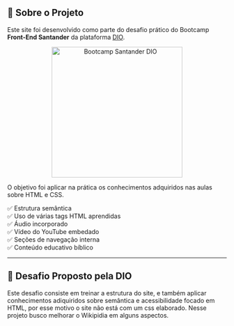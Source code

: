 

## 📖 Sobre o Projeto

Este site foi desenvolvido como parte do desafio prático do Bootcamp **Front-End Santander** da plataforma [DIO](https://dio.me).
<p align="center">
  <a href="https://www.dio.me" target="_blank">
    <img src="https://assets.dio.me/36qCF05DuQIs_6pXwaede4XCzOmnsH-PzhYOyPU-CxI/f:webp/h:413/q:80/w:413/L3JhbmtpbmcvZTUyNzRmYWYtNjMzNy00MWJlLWE2OTUtYWFiOTM3MDgyMmIyLnBuZw" alt="Bootcamp Santander DIO" width="300px"/>
  </a>

  
</p>



O objetivo foi aplicar na prática os conhecimentos adquiridos nas aulas sobre HTML e CSS.

✅ Estrutura semântica  
✅ Uso de várias tags HTML aprendidas  
✅ Áudio incorporado  
✅ Vídeo do YouTube embedado  
✅ Seções de navegação interna  
✅ Conteúdo educativo bíblico  

---

## 🎯 Desafio Proposto pela DIO
Este desafio consiste em treinar a estrutura do site, e também aplicar conhecimentos adiquiridos sobre semântica e acessibilidade focado em HTML, por esse motivo o site não está com um css elaborado. Nesse projeto busco melhorar o Wikipidia em alguns aspectos.
